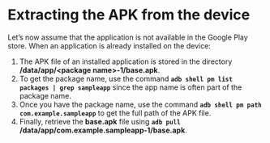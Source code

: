 # Extracting the APK from the device

Let’s now assume that the application is not available in the Google Play store. When an
application is already installed on the device:

1. The APK file of an installed application is stored in the directory
   **/data/app/\<package name\>-1/base.apk**.
2. To get the package name, use the command **`adb shell pm list packages | grep sampleapp`** since the app name is often part of the package name.
3. Once you have the package name, use the command **`adb shell pm path
   com.example.sampleapp`** to get the full path of the APK file.
4. Finally, retrieve the **base.apk** file using **`adb pull`**
   **/data/app/com.example.sampleapp-1/base.apk**.
